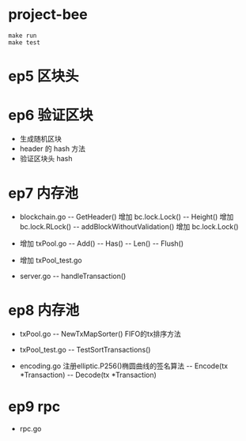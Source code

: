 # project-bee

```shell
make run
make test
```
# ep5 区块头    

# ep6 验证区块
- 生成随机区块
- header 的 hash 方法
- 验证区块头 hash

# ep7 内存池
- blockchain.go 
    -- GetHeader() 增加 	bc.lock.Lock()
    -- Height() 增加 	bc.lock.RLock()
    -- addBlockWithoutValidation() 增加 bc.lock.Lock()

- 增加 txPool.go
    -- Add()
    -- Has()
    -- Len()
    -- Flush()
- 增加 txPool_test.go

- server.go 
  -- handleTransaction()

# ep8 内存池

- txPool.go
  -- NewTxMapSorter()  FIFO的tx排序方法
   
- txPool_test.go
   -- TestSortTransactions()

- encoding.go 注册elliptic.P256()椭圆曲线的签名算法
  -- Encode(tx *Transaction) 
  -- Decode(tx *Transaction)

# ep9 rpc

- rpc.go
